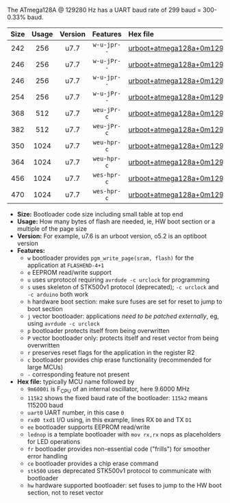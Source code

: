 The ATmega128A @ 129280 Hz has a UART baud rate of 299 baud = 300-0.33% baud.

|Size|Usage|Version|Features|Hex file|
|:-:|:-:|:-:|:-:|:--|
|242|256|u7.7|`w-u-jpr--`|[urboot+atmega128a+0m129280i++++0k3_uart1_rxd2_txd3_lednop.hex](https://raw.githubusercontent.com/stefanrueger/urboot.hex/main/mcus/atmega128a/internal_oscillator/fint+0m129280_Hz/br++++0k3_bps/urboot+atmega128a+0m129280i++++0k3_uart1_rxd2_txd3_lednop.hex)|
|246|256|u7.7|`w-u-jPr--`|[urboot+atmega128a+0m129280i++++0k3_uart0_rxe0_txe1_lednop.hex](https://raw.githubusercontent.com/stefanrueger/urboot.hex/main/mcus/atmega128a/internal_oscillator/fint+0m129280_Hz/br++++0k3_bps/urboot+atmega128a+0m129280i++++0k3_uart0_rxe0_txe1_lednop.hex)|
|246|256|u7.7|`w-u-jpr--`|[urboot+atmega128a+0m129280i++++0k3_uart0_rxe0_txe1_lednop_fr.hex](https://raw.githubusercontent.com/stefanrueger/urboot.hex/main/mcus/atmega128a/internal_oscillator/fint+0m129280_Hz/br++++0k3_bps/urboot+atmega128a+0m129280i++++0k3_uart0_rxe0_txe1_lednop_fr.hex)|
|254|256|u7.7|`w-u-jPr--`|[urboot+atmega128a+0m129280i++++0k3_uart1_rxd2_txd3.hex](https://raw.githubusercontent.com/stefanrueger/urboot.hex/main/mcus/atmega128a/internal_oscillator/fint+0m129280_Hz/br++++0k3_bps/urboot+atmega128a+0m129280i++++0k3_uart1_rxd2_txd3.hex)|
|368|512|u7.7|`weu-jPr-c`|[urboot+atmega128a+0m129280i++++0k3_uart0_rxe0_txe1_ee_lednop_fr_ce.hex](https://raw.githubusercontent.com/stefanrueger/urboot.hex/main/mcus/atmega128a/internal_oscillator/fint+0m129280_Hz/br++++0k3_bps/urboot+atmega128a+0m129280i++++0k3_uart0_rxe0_txe1_ee_lednop_fr_ce.hex)|
|382|512|u7.7|`weu-jPr-c`|[urboot+atmega128a+0m129280i++++0k3_uart1_rxd2_txd3_ee_lednop_fr_ce.hex](https://raw.githubusercontent.com/stefanrueger/urboot.hex/main/mcus/atmega128a/internal_oscillator/fint+0m129280_Hz/br++++0k3_bps/urboot+atmega128a+0m129280i++++0k3_uart1_rxd2_txd3_ee_lednop_fr_ce.hex)|
|350|1024|u7.7|`weu-hpr-c`|[urboot+atmega128a+0m129280i++++0k3_uart0_rxe0_txe1_ee_lednop_fr_ce_hw.hex](https://raw.githubusercontent.com/stefanrueger/urboot.hex/main/mcus/atmega128a/internal_oscillator/fint+0m129280_Hz/br++++0k3_bps/urboot+atmega128a+0m129280i++++0k3_uart0_rxe0_txe1_ee_lednop_fr_ce_hw.hex)|
|364|1024|u7.7|`weu-hpr-c`|[urboot+atmega128a+0m129280i++++0k3_uart1_rxd2_txd3_ee_lednop_fr_ce_hw.hex](https://raw.githubusercontent.com/stefanrueger/urboot.hex/main/mcus/atmega128a/internal_oscillator/fint+0m129280_Hz/br++++0k3_bps/urboot+atmega128a+0m129280i++++0k3_uart1_rxd2_txd3_ee_lednop_fr_ce_hw.hex)|
|456|1024|u7.7|`wes-hpr-c`|[urboot+atmega128a+0m129280i++++0k3_uart0_rxe0_txe1_ee_lednop_fr_ce_stk500_hw.hex](https://raw.githubusercontent.com/stefanrueger/urboot.hex/main/mcus/atmega128a/internal_oscillator/fint+0m129280_Hz/br++++0k3_bps/urboot+atmega128a+0m129280i++++0k3_uart0_rxe0_txe1_ee_lednop_fr_ce_stk500_hw.hex)|
|470|1024|u7.7|`wes-hpr-c`|[urboot+atmega128a+0m129280i++++0k3_uart1_rxd2_txd3_ee_lednop_fr_ce_stk500_hw.hex](https://raw.githubusercontent.com/stefanrueger/urboot.hex/main/mcus/atmega128a/internal_oscillator/fint+0m129280_Hz/br++++0k3_bps/urboot+atmega128a+0m129280i++++0k3_uart1_rxd2_txd3_ee_lednop_fr_ce_stk500_hw.hex)|

- **Size:** Bootloader code size including small table at top end
- **Usage:** How many bytes of flash are needed, ie, HW boot section or a multiple of the page size
- **Version:** For example, u7.6 is an urboot version, o5.2 is an optiboot version
- **Features:**
  + `w` bootloader provides `pgm_write_page(sram, flash)` for the application at `FLASHEND-4+1`
  + `e` EEPROM read/write support
  + `u` uses urprotocol requiring `avrdude -c urclock` for programming
  + `s` uses skeleton of STK500v1 protocol (deprecated); `-c urclock` and `-c arduino` both work
  + `h` hardware boot section: make sure fuses are set for reset to jump to boot section
  + `j` vector bootloader: applications *need to be patched externally*, eg, using `avrdude -c urclock`
  + `p` bootloader protects itself from being overwritten
  + `P` vector bootloader only: protects itself and reset vector from being overwritten
  + `r` preserves reset flags for the application in the register R2
  + `c` bootloader provides chip erase functionality (recommended for large MCUs)
  + `-` corresponding feature not present
- **Hex file:** typically MCU name followed by
  + `9m6000i` is F<sub>CPU</sub> of an internal oscillator, here 9.6000 MHz
  + `115k2` shows the fixed baud rate of the bootloader: `115k2` means 115200 baud
  + `uart0` UART number, in this case `0`
  + `rxd0 txd1` I/O using, in this example, lines RX `D0` and TX `D1`
  + `ee` bootloader supports EEPROM read/write
  + `lednop` is a template bootloader with `mov rx,rx` nops as placeholders for LED operations
  + `fr` bootloader provides non-essential code ("frills") for smoother error handling
  + `ce` bootloader provides a chip erase command
  + `stk500` uses deprecated STK500v1 protocol to communicate with bootloader
  + `hw` hardware supported bootloader: set fuses to jump to the HW boot section, not to reset vector
